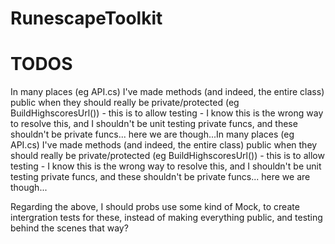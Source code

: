 # RunescapeToolkit

# TODOS
In many places (eg API.cs) I've made methods (and indeed, the entire class) public when they should really be private/protected (eg BuildHighscoresUrl()) - this is to allow testing - I know this is the wrong way to resolve this, and I shouldn't be unit testing private funcs, and these shouldn't be private funcs... here we are though...In many places (eg API.cs) I've made methods (and indeed, the entire class) public when they should really be private/protected (eg BuildHighscoresUrl()) - this is to allow testing - I know this is the wrong way to resolve this, and I shouldn't be unit testing private funcs, and these shouldn't be private funcs... here we are though...

Regarding the above, I should probs use some kind of Mock, to create intergration tests for these, instead of making everything public, and testing behind the scenes that way?
